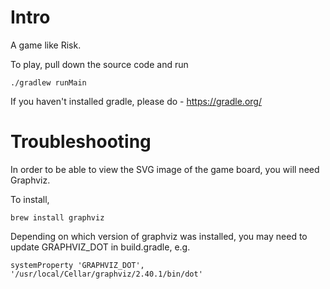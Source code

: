 # Intro

A game like Risk.

To play, pull down the source code and run

```
./gradlew runMain
```

If you haven't installed gradle, please do - https://gradle.org/

# Troubleshooting

In order to be able to view the SVG image of the game board, you will need Graphviz.

To install,

```
brew install graphviz
```

Depending on which version of graphviz was installed, you may need to update GRAPHVIZ_DOT in build.gradle, e.g.

```
systemProperty 'GRAPHVIZ_DOT', '/usr/local/Cellar/graphviz/2.40.1/bin/dot'
```
